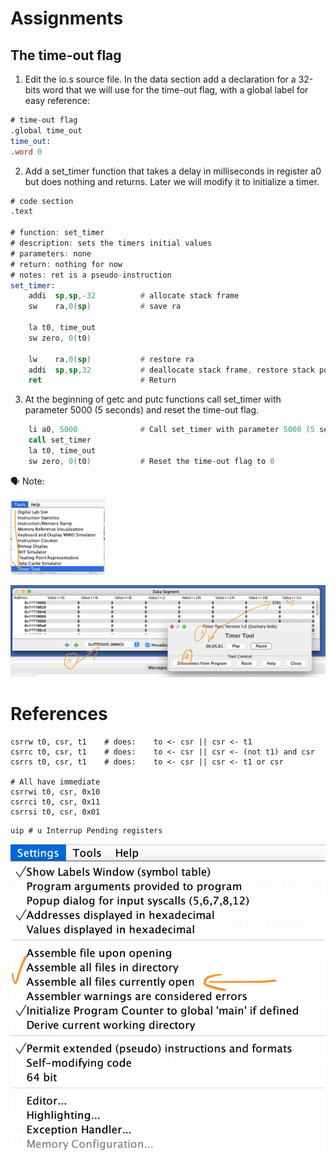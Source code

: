 # Assignments

## The time-out flag


1. Edit the io.s source file. In the data section add a declaration for a 32-bits word that we will use for the time-out flag, with a global label for easy reference:

```asm
# time-out flag
.global time_out
time_out:
.word 0
```

2. Add a set_timer function that takes a delay in milliseconds in register a0 but does nothing and returns.
Later we will modify it to initialize a timer.

```asm
# code section
.text

# function: set_timer
# description: sets the timers initial values
# parameters: none
# return: nothing for now
# notes: ret is a pseudo-instruction
set_timer:
    addi  sp,sp,-32          # allocate stack frame
    sw    ra,0(sp)           # save ra

    la t0, time_out
    sw zero, 0(t0)           

    lw    ra,0(sp)           # restore ra
    addi  sp,sp,32           # deallocate stack frame, restore stack pointer    
    ret                      # Return
```

3. At the beginning of getc and putc functions call set_timer with parameter 5000 (5 seconds) and reset the time-out flag.

```asm
    li a0, 5000              # Call set_timer with parameter 5000 (5 seconds)
    call set_timer
    la t0, time_out
    sw zero, 0(t0)           # Reset the time-out flag to 0
```

&#x1F5E3; Note:

<img src=images/LAB5_TimerTool.png width='30%' height='30%' > </img>

<img src=images/LAB5_TimerTool-reading.png width='' height='' > </img>

# References

```assembly
csrrw t0, csr, t1    # does:    to <- csr || csr <- t1
csrrc t0, csr, t1    # does:    to <- csr || csr <- (not t1) and csr
csrrs t0, csr, t1    # does:    to <- csr || csr <- t1 or csr

# All have immediate 
csrrwi t0, csr, 0x10
csrrci t0, csr, 0x11
csrrsi t0, csr, 0x01

```

```assembly
uip # u Interrup Pending registers
```

<img src=images/Settings-Assemble-All.png width='' height='' > </img>
